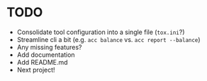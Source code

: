 # TODO

* Consolidate tool configuration into a single file (`tox.ini`?)
* Streamline cli a bit (e.g. `acc balance` vs. `acc report --balance`)
* Any missing features?
* Add documentation
* Add README.md
* Next project!

